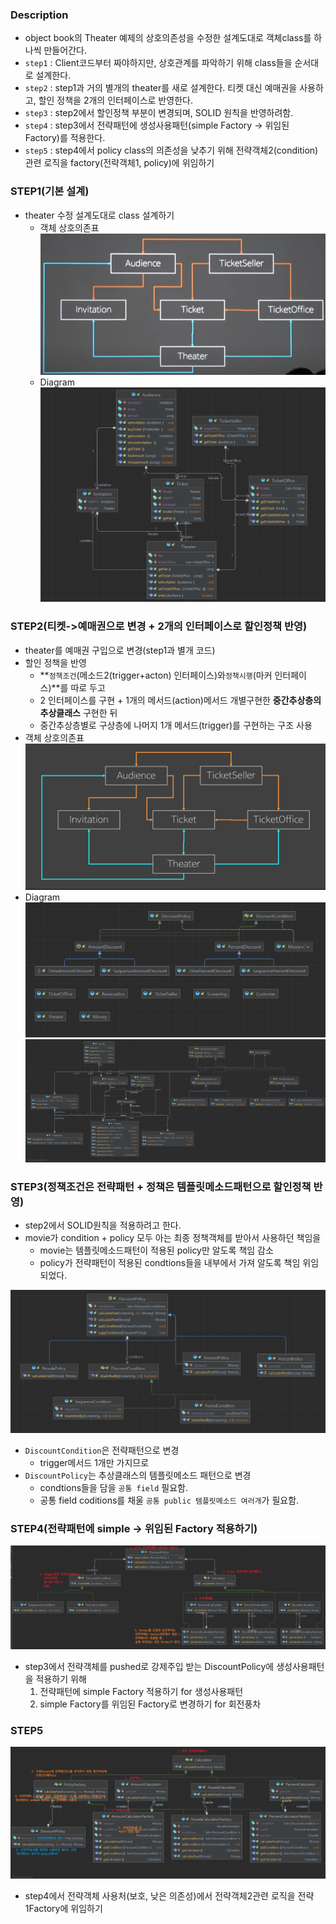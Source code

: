 ### Description
- object book의 Theater 예제의 상호의존성을 수정한 설계도대로 객체class를 하나씩 만들어간다.
- `step1` : Client코드부터 짜야하지만, 상호관계를 파악하기 위해 class들을 순서대로 설계한다.
- `step2` : step1과 거의 별개의 theater를 새로 설계한다. 티켓 대신 예매권을 사용하고, 할인 정책을 2개의 인터페이스로 반영한다.
- `step3` : step2에서 할인정책 부분이 변경되며, SOLID 원칙을 반영하려함.
- `step4` : step3에서 전략패턴에 생성사용패턴(simple Factory -> 위임된 Factory)를 적용한다.
- `step5` : step4에서 policy class의 의존성을 낮추기 위해 전략객체2(condition)관련 로직을 factory(전략객체1, policy)에 위임하기

### STEP1(기본 설계)
- theater 수정 설계도대로 class 설계하기
    - 객체 상호의존표
      ![image-20220122214556326](https://raw.githubusercontent.com/is3js/screenshots/main/image-20220122214556326.png)
    - Diagram
      ![image-20220621120453611](https://raw.githubusercontent.com/is3js/screenshots/main/image-20220621120453611.png)


### STEP2(티켓->예매권으로 변경 + 2개의 인터페이스로 할인정책 반영)
- theater를 예매권 구입으로 변경(step1과 별개 코드)
- 할인 정책을 반영
    - **`정책조건`(메소드2(trigger+acton) 인터페이스)와`정책시행`(마커 인터페이스)**를 따로 두고
    - 2 인터페이스를 구현 + 1개의 메서드(action)메서드 개별구현한 **중간추상층의 추상클래스** 구현한 뒤
    - 중간추상층별로 구상층에 나머지 1개 메서드(trigger)를 구현하는 구조 사용
- 객체 상호의존표
  ![image-20191124163632027](https://raw.githubusercontent.com/is3js/screenshots/main/68747470733a2f2f747661312e73696e61696d672e636e2f6c617267652f30303679386d4e366779316739393633666b337a766a333131713069676d79372e6a7067)
- Diagram
  ![image-20220623170546098](https://raw.githubusercontent.com/is3js/screenshots/main/image-20220623170546098.png)
  ![image-20220623170509341](https://raw.githubusercontent.com/is3js/screenshots/main/image-20220623170509341.png)

### STEP3(정책조건은 전략패턴 + 정책은 템플릿메소드패턴으로 할인정책 반영)
- step2에서 SOLID원칙을 적용하려고 한다.
- movie가 condition + policy 모두 아는 최종 정책객체를 받아서 사용하던 책임을
    - movie는 템플릿메소드패턴이 적용된 policy만 알도록 책임 감소
    - policy가 전략패턴이 적용된 condtions들을 내부에서 가져 알도록 책임 위임 되었다.

![image-20220624005906639](https://raw.githubusercontent.com/is3js/screenshots/main/image-20220624005906639.png)
- `DiscountCondition`은 전략패턴으로 변경
    - trigger메서드 1개만 가지므로
- `DiscountPolicy`는 추상클래스의 템플릿메소드 패턴으로 변경
    - condtions들을 담을 `공통 field` 필요함.
    - 공통 field coditions를 채울 `공통 public 템플릿메소드 여러개`가 필요함.

### STEP4(전략패턴에 simple -> 위임된 Factory 적용하기)
![image-20220626232753379](https://raw.githubusercontent.com/is3js/screenshots/main/image-20220626232753379.png)
- step3에서 전략객체를 pushed로 강제주입 받는 DiscountPolicy에 생성사용패턴을 적용하기 위해
    1. 전략패턴에 simple Factory 적용하기 for 생성사용패턴
    2. simple Factory를 위임된 Factory로 변경하기 for 회전풍차

### STEP5
  ![image-20220626231934396](https://raw.githubusercontent.com/is3js/screenshots/main/image-20220626231934396.png)
- step4에서 전략객체 사용처(보호, 낮은 의존성)에서 전략객체2관련 로직을 전략1Factory에 위임하기
    
